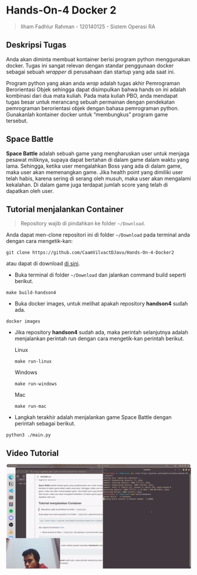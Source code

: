 # Hands-On-4 Docker 2
> Ilham Fadhlur Rahman - 120140125 - Sistem Operasi RA

## Deskripsi Tugas
Anda akan diminta membuat kontainer berisi program python menggunakan docker. Tugas ini sangat relevan dengan standar penggunaan docker sebagai sebuah *wrapper* di perusahaan dan startup yang ada saat ini.

Program python yang akan anda *wrap* adalah tugas akhir Pemrograman Berorientasi Objek sehingga dapat disimpulkan bahwa hands on ini adalah kombinasi dari dua mata kuliah. Pada mata kuliah PBO, anda mendapat tugas besar untuk merancang sebuah permainan dengan pendekatan pemrograman berorientasi objek dengan bahasa pemrograman python. Gunakanlah kontainer docker untuk “membungkus” program game tersebut.

## Space Battle
**Space Battle** adalah sebuah game yang mengharuskan user untuk menjaga pesawat miliknya, supaya dapat bertahan di dalam game dalam waktu yang lama. Sehingga, ketika user mengalahkan Boss yang ada di dalam game, maka user akan memenangkan game. Jika health point yang dimiliki user telah habis, karena sering di serang oleh musuh, maka user akan mengalami kekalahan. Di dalam game juga terdapat jumlah score yang telah di dapatkan oleh user.

## Tutorial menjalankan Container

> Repository wajib di pindahkan ke folder `~/Download`.

Anda dapat men-clone repositori ini di folder `~/Download` pada terminal anda dengan cara mengetik-kan:

```CLI
git clone https://github.com/CaamVilvactDJavu/Hands-On-4-Docker2
```

atau dapat di download [di sini](https://github.com/CaamVilvactDJavu/Hands-On-4-Docker2/archive/refs/heads/main.zip).

- Buka terminal di folder `~/Download` dan jalankan command build seperti berikut.
```CLI
make build-handson4
```
- Buka docker images, untuk melihat apakah repository **handson4** sudah ada.
```CLI
docker images
```
- Jika repository **handson4** sudah ada, maka perintah selanjutnya adalah menjalankan perintah run dengan cara mengetik-kan perintah berikut.

    Linux
    
    ```CLI
    make run-linux
    ```
    Windows
    
    ```CLI
    make run-windows
    ```
    Mac
    ```CLI
    make run-mac
    ```
- Langkah terakhir adalah menjalankan game Space Battle dengan perintah sebagai berikut.
```CLI
python3 ./main.py
```

## Video Tutorial

[![Video Tutorial](Youtube.png)](https://www.youtube.com/watch?v=BZr0LZYN4MA)
